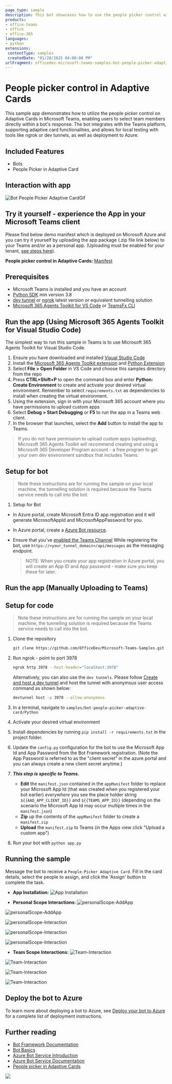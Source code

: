 ```yaml
---
page_type: sample
description: This bot showcases how to use the people picker control within Adaptive Cards on Teams.
products:
- office-teams
- office
- office-365
languages:
- python
extensions:
 contentType: samples
 createdDate: "01/28/2025 04:00:00 PM"
urlFragment: officedev-microsoft-teams-samples-bot-people-picker-adaptive-card-python
---
```


# People picker control in Adaptive Cards

This sample app demonstrates how to utilize the people picker control on Adaptive Cards in Microsoft Teams, enabling users to select team members directly within a bot's response. The bot integrates with the Teams platform, supporting adaptive card functionalities, and allows for local testing with tools like ngrok or dev tunnels, as well as deployment to Azure.

 ## Included Features
* Bots
* People Picker in Adaptive Card 

## Interaction with app

 ![Bot People Picker Adaptive CardGif ](Images/botpeoplepickeradaptivecard.gif)

 ## Try it yourself - experience the App in your Microsoft Teams client
Please find below demo manifest which is deployed on Microsoft Azure and you can try it yourself by uploading the app package (.zip file link below) to your Teams and/or as a personal app. (Uploading must be enabled for your tenant, [see steps here](https://docs.microsoft.com/microsoftteams/platform/concepts/build-and-test/prepare-your-o365-tenant#enable-custom-teams-apps-and-turn-on-custom-app-uploading)).

**People picker control in Adaptive Cards:** [Manifest](/samples/bot-people-picker-adaptive-card/csharp/demo-manifest/People-picker-adaptive-card.zip)

## Prerequisites

- Microsoft Teams is installed and you have an account
- [Python SDK](https://www.python.org/downloads/) min version 3.8
- [dev tunnel](https://learn.microsoft.com/en-us/azure/developer/dev-tunnels/get-started?tabs=windows) or [ngrok](https://ngrok.com/) latest version or equivalent tunnelling solution
- [Microsoft 365 Agents Toolkit for VS Code](https://marketplace.visualstudio.com/items?itemName=TeamsDevApp.ms-teams-vscode-extension) or [TeamsFx CLI](https://learn.microsoft.com/microsoftteams/platform/toolkit/teamsfx-cli?pivots=version-one)

## Run the app (Using Microsoft 365 Agents Toolkit for Visual Studio Code)

The simplest way to run this sample in Teams is to use Microsoft 365 Agents Toolkit for Visual Studio Code.

1. Ensure you have downloaded and installed [Visual Studio Code](https://code.visualstudio.com/docs/setup/setup-overview)
1. Install the [Microsoft 365 Agents Toolkit extension](https://marketplace.visualstudio.com/items?itemName=TeamsDevApp.ms-teams-vscode-extension) and [Python Extension](https://marketplace.visualstudio.com/items?itemName=ms-python.python)
1. Select **File > Open Folder** in VS Code and choose this samples directory from the repo
1. Press **CTRL+Shift+P** to open the command box and enter **Python: Create Environment** to create and activate your desired virtual environment. Remember to select `requirements.txt` as dependencies to install when creating the virtual environment.
1. Using the extension, sign in with your Microsoft 365 account where you have permissions to upload custom apps
1. Select **Debug > Start Debugging** or **F5** to run the app in a Teams web client.
1. In the browser that launches, select the **Add** button to install the app to Teams.

> If you do not have permission to upload custom apps (uploading), Microsoft 365 Agents Toolkit will recommend creating and using a Microsoft 365 Developer Program account - a free program to get your own dev environment sandbox that includes Teams.

## Setup for bot

> Note these instructions are for running the sample on your local machine, the tunnelling solution is required because
> the Teams service needs to call into the bot.

1) Setup for Bot
- In Azure portal, create Microsoft Entra ID app registration and it will generate MicrosoftAppId and MicrosoftAppPassword for you.
- In Azure portal, create a [Azure Bot resource](https://docs.microsoft.com/azure/bot-service/bot-builder-authentication?view=azure-bot-service-4.0&tabs=csharp%2Caadv2).

- Ensure that you've [enabled the Teams Channel](https://docs.microsoft.com/azure/bot-service/channel-connect-teams?view=azure-bot-service-4.0)
    While registering the bot, use `https://<your_tunnel_domain>/api/messages` as the messaging endpoint.
    
    > NOTE: When you create your app registration in Azure portal, you will create an App ID and App password - make sure you keep these for later.

## Run the app (Manually Uploading to Teams)
## Setup for code

> Note these instructions are for running the sample on your local machine, the tunnelling solution is required because
the Teams service needs to call into the bot.

1) Clone the repository

    ```bash
    git clone https://github.com/OfficeDev/Microsoft-Teams-Samples.git
    ```

2) Run ngrok - point to port 3978

   ```bash
   ngrok http 3978 --host-header="localhost:3978"
   ```  

   Alternatively, you can also use the `dev tunnels`. Please follow [Create and host a dev tunnel](https://learn.microsoft.com/en-us/azure/developer/dev-tunnels/get-started?tabs=windows) and host the tunnel with anonymous user access command as shown below:

   ```bash
   devtunnel host -p 3978 --allow-anonymous
   ```

3) In a terminal, navigate to `samples/bot-people-picker-adaptive-card/Python`

4) Activate your desired virtual environment

5) Install dependencies by running ```pip install -r requirements.txt``` in the project folder.

6) Update the `config.py` configuration for the bot to use the Microsoft App Id and App Password from the Bot Framework registration. (Note the App Password is referred to as the "client secret" in the azure portal and you can always create a new client secret anytime.)

7) __*This step is specific to Teams.*__
    - **Edit** the `manifest.json` contained in the `appManifest` folder to replace your Microsoft App Id (that was created when you registered your bot earlier) *everywhere* you see the place holder string `${{AAD_APP_CLIENT_ID}}` and `${{TEAMS_APP_ID}}` (depending on the scenario the Microsoft App Id may occur multiple times in the `manifest.json`)
    - **Zip** up the contents of the `appManifest` folder to create a `manifest.zip`
    - **Upload** the `manifest.zip` to Teams (in the Apps view click "Upload a custom app")

8) Run your bot with `python app.py`

## Running the sample

Message the bot to receive a `People-Picker Adaptive Card`. Fill in the card details, select the people to assign, and click the 'Assign' button to complete the task.

- **App Installation:**
![App Installation ](Images/1.InstallApp.png)

- **Personal Scope Interactions:**
![personalScope-AddApp ](Images/2.OpenApp_In_PersonalScope.png)

![personalScope-AddApp ](Images/3.Welcome_Message.png)

![personalScope-Interaction ](Images/4.PeoplePicker_AdaptiveCard.png)

![personalScope-Interaction ](Images/5.Task_Details.png)

![personalScope-Interaction ](Images/6.Task_Assigned.png)

- **Team Scope Interactions:**
![Team-Interaction ](Images/7.Add_Teams_Scope.png)

![Team-Interaction ](Images/8.SendHello_GetCard_Teams.png)

![Team-Interaction ](Images/9.Creating_Task_Teams.png)

![Team-Interaction ](Images/10.Task_Assigned_Teams.png)

## Deploy the bot to Azure

To learn more about deploying a bot to Azure, see [Deploy your bot to Azure](https://aka.ms/azuredeployment) for a complete list of deployment instructions.

## Further reading

- [Bot Framework Documentation](https://docs.botframework.com)
- [Bot Basics](https://docs.microsoft.com/azure/bot-service/bot-builder-basics?view=azure-bot-service-4.0)
- [Azure Bot Service Introduction](https://docs.microsoft.com/azure/bot-service/bot-service-overview-introduction?view=azure-bot-service-4.0)
- [Azure Bot Service Documentation](https://docs.microsoft.com/azure/bot-service/?view=azure-bot-service-4.0)
- [People picker in Adaptive Cards](https://docs.microsoft.com/en-us/microsoftteams/platform/task-modules-and-cards/cards/people-picker)

<img src="https://pnptelemetry.azurewebsites.net/microsoft-teams-samples/samples/bot-people-picker-adaptive-card-python" />